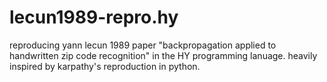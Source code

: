 # lecun1989-repro.hy
reproducing yann lecun 1989 paper "backpropagation applied to handwritten zip code recognition" in the HY programming lanuage. heavily inspired by karpathy's reproduction in python.
